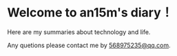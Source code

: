 # Welcome to an15m's diary！

Here are my summaries about technology and life.

Any quetions please contact me by <a href="mailto:568975235@qq.com">568975235@qq.com</a>.
